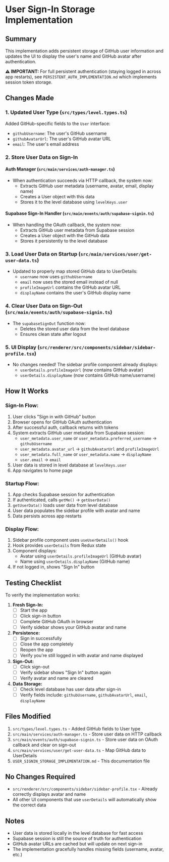 # User Sign-In Storage Implementation

## Summary

This implementation adds persistent storage of GitHub user information and updates the UI to display the user's name and GitHub avatar after authentication.

**⚠️ IMPORTANT:** For full persistent authentication (staying logged in across app restarts), see `PERSISTENT_AUTH_IMPLEMENTATION.md` which implements session token storage.

## Changes Made

### 1. **Updated User Type** (`src/types/level.types.ts`)
Added GitHub-specific fields to the `User` interface:
- `githubUsername`: The user's GitHub username
- `githubAvatarUrl`: The user's GitHub avatar URL
- `email`: The user's email address

### 2. **Store User Data on Sign-In**

#### Auth Manager (`src/main/services/auth-manager.ts`)
- When authentication succeeds via HTTP callback, the system now:
  - Extracts GitHub user metadata (username, avatar, email, display name)
  - Creates a User object with this data
  - Stores it to the level database using `levelKeys.user`

#### Supabase Sign-In Handler (`src/main/events/auth/supabase-signin.ts`)
- When handling the OAuth callback, the system now:
  - Extracts GitHub user metadata from Supabase session
  - Creates a User object with the GitHub data
  - Stores it persistently to the level database

### 3. **Load User Data on Startup** (`src/main/services/user/get-user-data.ts`)
- Updated to properly map stored GitHub data to UserDetails:
  - `username` now uses `githubUsername`
  - `email` now uses the stored email instead of null
  - `profileImageUrl` contains the GitHub avatar URL
  - `displayName` contains the user's GitHub display name

### 4. **Clear User Data on Sign-Out** (`src/main/events/auth/supabase-signin.ts`)
- The `supabaseSignOut` function now:
  - Deletes the stored user data from the level database
  - Ensures clean state after logout

### 5. **UI Display** (`src/renderer/src/components/sidebar/sidebar-profile.tsx`)
- No changes needed! The sidebar profile component already displays:
  - `userDetails.profileImageUrl` (now contains GitHub avatar)
  - `userDetails.displayName` (now contains GitHub name/username)

## How It Works

### Sign-In Flow:
1. User clicks "Sign in with GitHub" button
2. Browser opens for GitHub OAuth authentication
3. After successful auth, callback returns with tokens
4. System extracts GitHub user metadata from Supabase session:
   - `user_metadata.user_name` or `user_metadata.preferred_username` → `githubUsername`
   - `user_metadata.avatar_url` → `githubAvatarUrl` and `profileImageUrl`
   - `user_metadata.full_name` or `user_metadata.name` → `displayName`
   - `user.email` → `email`
5. User data is stored in level database at `levelKeys.user`
6. App navigates to home page

### Startup Flow:
1. App checks Supabase session for authentication
2. If authenticated, calls `getMe()` → `getUserData()`
3. `getUserData()` loads user data from level database
4. User data populates the sidebar profile with avatar and name
5. Data persists across app restarts

### Display Flow:
1. Sidebar profile component uses `useUserDetails()` hook
2. Hook provides `userDetails` from Redux state
3. Component displays:
   - Avatar using `userDetails.profileImageUrl` (GitHub avatar)
   - Name using `userDetails.displayName` (GitHub name)
4. If not logged in, shows "Sign In" button

## Testing Checklist

To verify the implementation works:

1. **Fresh Sign-In:**
   - [ ] Start the app
   - [ ] Click sign-in button
   - [ ] Complete GitHub OAuth in browser
   - [ ] Verify sidebar shows your GitHub avatar and name

2. **Persistence:**
   - [ ] Sign in successfully
   - [ ] Close the app completely
   - [ ] Reopen the app
   - [ ] Verify you're still logged in with avatar and name displayed

3. **Sign-Out:**
   - [ ] Click sign-out
   - [ ] Verify sidebar shows "Sign In" button again
   - [ ] Verify avatar and name are cleared

4. **Data Storage:**
   - [ ] Check level database has user data after sign-in
   - [ ] Verify fields include: `githubUsername`, `githubAvatarUrl`, `email`, `displayName`

## Files Modified

1. `src/types/level.types.ts` - Added GitHub fields to User type
2. `src/main/services/auth-manager.ts` - Store user data on HTTP callback
3. `src/main/events/auth/supabase-signin.ts` - Store user data on OAuth callback and clear on sign-out
4. `src/main/services/user/get-user-data.ts` - Map GitHub data to UserDetails
5. `USER_SIGNIN_STORAGE_IMPLEMENTATION.md` - This documentation file

## No Changes Required

- `src/renderer/src/components/sidebar/sidebar-profile.tsx` - Already correctly displays avatar and name
- All other UI components that use `userDetails` will automatically show the correct data

## Notes

- User data is stored locally in the level database for fast access
- Supabase session is still the source of truth for authentication
- GitHub avatar URLs are cached but will update on next sign-in
- The implementation gracefully handles missing fields (username, avatar, etc.)

